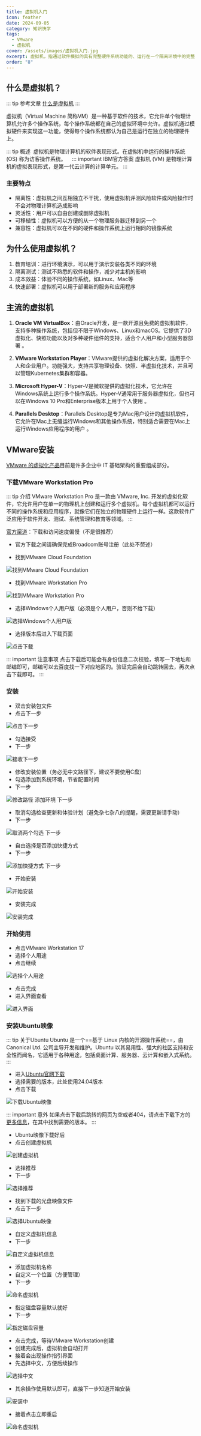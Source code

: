 ```yaml
---
title: 虚拟机入门
icon: feather
date: 2024-09-05
category: 知识快学
tags:
  - VMware
  - 虚拟机
cover: /assets/images/虚拟机入门.jpg
excerpt: 虚拟机，指通过软件模拟的具有完整硬件系统功能的、运行在一个隔离环境中的完整计算机系统。
order: "8"
---
```

## 什么是虚拟机？

::: tip 参考文章
[什么是虚拟机](https://www.ibm.com/cn-zh/topics/virtual-machines)
:::

虚拟机（Virtual Machine 简称VM）是一种基于软件的技术，它允许单个物理计算机允许多个操作系统，每个操作系统都在自己的虚拟环境中允许。虚拟机通过模拟硬件来实现这一功能，使得每个操作系统都认为自己是运行在独立的物理硬件上。

::: tip 概述
 虚拟机是物理计算机的软件表现形式。在虚拟机中运行的操作系统 (OS) 称为访客操作系统。
 
 ::: important IBM官方答案
虚拟机 (VM) 是物理计算机的虚拟表现形式，是第一代云计算的计算单元。
:::
### 主要特点

- 隔离性：虚拟机之间互相独立不干扰，使用虚拟机评测风险软件或风险操作时不会对物理计算机造成影响
- 灵活性：用户可以自由创建或删除虚拟机
- 可移植性：虚拟机可以方便的从一个物理服务器迁移到另一个
- 兼容性：虚拟机可以在不同的硬件和操作系统上运行相同的镜像系统

## 为什么使用虚拟机？

1. 教育培训：进行环境演示，可以用于演示安装各类不同的环境
2. 隔离测试：测试不熟悉的软件和操作，减少对主机的影响
3. 成本效益：体验不同的操作系统，如Linux、Mac等
4. 快速部署：虚拟机可以用于部署新的服务和应用程序

## 主流的虚拟机

1. **Oracle VM VirtualBox**：由Oracle开发，是一款开源且免费的虚拟机软件，支持多种操作系统，包括但不限于Windows、Linux和macOS。它提供了3D虚拟化、快照功能以及对多种硬件组件的支持，适合个人用户和小型服务器部署 。
    
2. **VMware Workstation Player**：VMware提供的虚拟化解决方案，适用于个人和企业用户。功能强大，支持共享物理设备、快照、半虚拟化技术，并且可以管理Kubernetes集群和容器。
    
3. **Microsoft Hyper-V**：Hyper-V是微软提供的虚拟化技术，它允许在Windows系统上运行多个操作系统。Hyper-V通常用于服务器虚拟化，但也可以在Windows 10 Pro和Enterprise版本上用于个人使用 。
    
4. **Parallels Desktop**：Parallels Desktop是专为Mac用户设计的虚拟机软件，它允许在Mac上无缝运行Windows和其他操作系统，特别适合需要在Mac上运行Windows应用程序的用户 。

## VMware安装

[VMware 的虚拟化产品](https://www.ibm.com/cn-zh/cloud/vmware)目前是许多企业中 IT 基础架构的重要组成部分。

### 下载VMware Workstation Pro

::: tip 介绍
VMware Workstation Pro 是一款由 VMware, Inc. 开发的虚拟化软件，它允许用户在单一的物理机上创建和运行多个虚拟机。每个虚拟机都可以运行不同的操作系统和应用程序，就像它们在独立的物理硬件上运行一样。这款软件广泛应用于软件开发、测试、系统管理和教育等领域。
:::

[官方渠道](https://www.vmware.com/products/desktop-hypervisor/workstation-and-fusion)：下载和访问速度偏慢（不是很推荐）

- 官方下载之间请确保完成Broadcom账号注册（此处不赘述）

- 找到VMware Cloud Foundation

![找到VMware Cloud Foundation](./images/虚拟机入门/1.jpg)

- 找到VMware Workstation Pro

![找到VMware Workstation Pro](./images/虚拟机入门/2.jpg)

- 选择Windows个人用户版（必须是个人用户，否则不给下载）

![选择Windows个人用户版](./images/虚拟机入门/3.jpg)

- 选择版本后进入下载页面

![点击下载](./images/虚拟机入门/4.jpg)

::: important 注意事项
点击下载后可能会有身份信息二次校验，填写一下地址和邮编即可，邮编可以去百度找一下对应地区的。验证完后会自动跳转回去，再次点击下载即可。
:::

### 安装

- 双击安装包文件
- 点击下一步

![点击下一步](./images/虚拟机入门/5.jpg)

- 勾选接受
- 下一步

![接收下一步](./images/虚拟机入门/6.jpg)

- 修改安装位置（务必无中文路径下，建议不要使用C盘）
- 勾选添加到系统环境，节省配置时间
- 下一步

![修改路径 添加环境 下一步](./images/虚拟机入门/7.jpg)

- 取消勾选检查更新和体验计划（避免杂七杂八的提醒，需要更新请手动）
- 下一步

![取消两个勾选 下一步](./images/虚拟机入门/8.jpg)

- 自由选择是否添加快捷方式
- 下一步

![添加快捷方式 下一步](./images/虚拟机入门/9.jpg)

- 开始安装

![开始安装](./images/虚拟机入门/10.jpg)

- 安装完成

![安装完成](./images/虚拟机入门/11.jpg)

### 开始使用

- 点击VMware Workstation 17
- 选择个人用途
- 点击继续

![选择个人用途](./images/虚拟机入门/12.jpg)

- 点击完成
- 进入界面查看

![进入界面](./images/虚拟机入门/13.jpg)

### 安装Ubuntu映像

::: tip 关于Ubuntu
Ubuntu 是一个==基于 Linux 内核的开源操作系统==，由 Canonical Ltd. 公司主导开发和维护。Ubuntu 以其易用性、强大的社区支持和安全性而闻名，它适用于各种用途，包括桌面计算、服务器、云计算和嵌入式系统。
:::

- 进入[Ubuntu官网下载](https://cn.ubuntu.com/download/desktop)
- 选择需要的版本，此处使用24.04版本
- 点击下载

![下载Ubuntu映像](./images/虚拟机入门/14.jpg)

::: important 意外
如果点击下载后跳转的网页为空或者404，请点击下载下方的[更多信息](https://ubuntu.com/desktop)，在其中找到需要的版本。
:::

- Ubuntu映像下载好后
- 点击创建虚拟机

![创建虚拟机](./images/虚拟机入门/15.jpg)

- 选择推荐
- 下一步

![选择推荐](./images/虚拟机入门/16.jpg)

- 找到下载的光盘映像文件
- 点击下一步

![选择Ubuntu映像](./images/虚拟机入门/17.jpg)

- 自定义虚拟机信息
- 下一步

![自定义虚拟机信息](./images/虚拟机入门/18.jpg)

- 添加虚拟机名称
- 自定义一个位置（方便管理）
- 下一步

![命名虚拟机](./images/虚拟机入门/19.jpg)

- 指定磁盘容量默认就好
- 下一步

![指定磁盘容量](./images/虚拟机入门/20.jpg)

- 点击完成，等待VMware Workstation创建
- 创建完成后，虚拟机会自动打开
- 接着会出现操作指引界面
- 先选择中文，方便后续操作

![选择中文](./images/虚拟机入门/21.jpg)

- 其余操作使用默认即可，直接下一步知道开始安装

![安装中](./images/虚拟机入门/22.jpg)

- 接着点击立即重启

![命名虚拟机](./images/虚拟机入门/23.jpg)